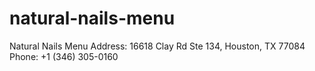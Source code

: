 # natural-nails-menu
Natural Nails Menu
Address: 16618 Clay Rd Ste 134, Houston, TX 77084
Phone: +1 (346) 305-0160